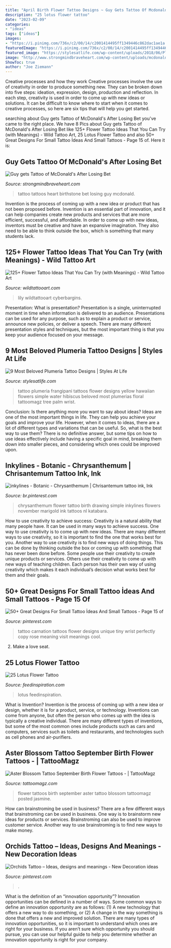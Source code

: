 ```yaml
---
title: "April Birth Flower Tattoo Designs ~ Guy Gets Tattoo Of Mcdonald&#039;s After Losing Bet"
description: "25 lotus flower tattoo"
date: "2023-02-09"
categories:
- "ideas"
tags: ["ideas"]
images:
- "https://i.pinimg.com/736x/c2/00/14/c2001414495ff1349446c862dac1ae1a.jpg"
featuredImage: "https://i.pinimg.com/736x/c2/00/14/c2001414495ff1349446c862dac1ae1a.jpg"
featured_image: "https://stylesatlife.com/wp-content/uploads/2018/06/Plumeria-Tattoo-Designs.jpg"
image: "http://www.strongmindbraveheart.com/wp-content/uploads/mcdonalds.jpg"
ShowToc: true
author: "Joe Ziemann"
---
```



Creative processes and how they work
Creative processes involve the use of creativity in order to produce something new. They can be broken down into five steps: ideation, expression, design, production and reflection. In each step, creativity is used in order to come up with new ideas or solutions. It can be difficult to know where to start when it comes to creative processes, so here are six tips that will help you get started.

	

		
searching about Guy gets Tattoo of McDonald&#039;s After Losing Bet you've came to the right place. We have 8 Pics about Guy gets Tattoo of McDonald&#039;s After Losing Bet like 125+ Flower Tattoo Ideas That You Can Try (with Meanings) - Wild Tattoo Art, 25 Lotus Flower Tattoo and also 50+ Great Designs For Small Tattoo İdeas And Small Tattoos - Page 15 of. Here it is:
		
    
## Guy Gets Tattoo Of McDonald&#039;s After Losing Bet

<img loading=lazy src="http://www.strongmindbraveheart.com/wp-content/uploads/mcdonalds.jpg" onerror="this.onerror=null;this.src='https://tse2.mm.bing.net/th?id=OIP.s_YMAwIUe0Abrgfbs2wsbgHaD4&amp;pid=15.1';" alt="Guy gets Tattoo of McDonald&#039;s After Losing Bet">

_Source: strongmindbraveheart.com_

>tattoo tattoos heart birthstone bet losing guy mcdonald. 

	

Invention is the process of coming up with a new idea or product that has not been proposed before. Invention is an essential part of innovation, and it can help companies create new products and services that are more efficient, successful, and affordable. In order to come up with new ideas, inventors must be creative and have an expansive imagination. They also need to be able to think outside the box, which is something that many students lack.

    
## 125+ Flower Tattoo Ideas That You Can Try (with Meanings) - Wild Tattoo Art

<img loading=lazy src="https://www.wildtattooart.com/wp-content/uploads/2019/06/Lily-Tattoo-43-1024x1024.jpg" onerror="this.onerror=null;this.src='https://tse2.mm.bing.net/th?id=OIP.JKjRbtu0zkyXN0LcE7VuNQHaHa&amp;pid=15.1';" alt="125+ Flower Tattoo Ideas That You Can Try (with Meanings) - Wild Tattoo Art">

_Source: wildtattooart.com_

>lily wildtattooart cyberbargins. 

	

Presentation: What is presentation?
Presentation is a single, uninterrupted moment in time when information is delivered to an audience. Presentations can be used for any purpose, such as to explain a product or service, announce new policies, or deliver a speech. There are many different presentation styles and techniques, but the most important thing is that you keep your audience focused on your message.

    
## 9 Most Beloved Plumeria Tattoo Designs | Styles At Life

<img loading=lazy src="https://stylesatlife.com/wp-content/uploads/2018/06/Plumeria-Tattoo-Designs.jpg" onerror="this.onerror=null;this.src='https://tse2.mm.bing.net/th?id=OIP.DWsUZ7FUq5TRt6GtPp1ScgHaFj&amp;pid=15.1';" alt="9 Most Beloved Plumeria Tattoo Designs | Styles At Life">

_Source: stylesatlife.com_

>tattoo plumeria frangipani tattoos flower designs yellow hawaiian flowers simple water hibiscus beloved most plumerias floral tattoomagz tree palm wrist. 

	

Conclusion: Is there anything more you want to say about ideas?
Ideas are one of the most important things in life. They can help you achieve your goals and improve your life. However, when it comes to ideas, there are a lot of different types and variations that can be useful. So, what is the best way to use them? There is no definitive answer, but some tips on how to use ideas effectively include having a specific goal in mind, breaking them down into smaller pieces, and considering which ones could be improved upon.

    
## Inkylines - Botanic - Chrysanthemum | Chrisantemum Tattoo Ink, Ink

<img loading=lazy src="https://i.pinimg.com/736x/73/13/4e/73134ea8b23a0630bb6d3cd5f72f08b4.jpg" onerror="this.onerror=null;this.src='https://tse2.mm.bing.net/th?id=OIP.Jj-ik70Ka8DRvJa9zhHDKgHaKZ&amp;pid=15.1';" alt="inkylines - Botanic - Chrysanthemum | Chrisantemum tattoo ink, Ink">

_Source: br.pinterest.com_

>chrysanthemum flower tattoo birth drawing simple inkylines flowers november marigold ink tattoos nl katabara. 

	

How to use creativity to achieve success:
Creativity is a natural ability that many people have. It can be used in many ways to achieve success. One way to use creativity is to come up with new ideas. There are many different ways to use creativity, so it is important to find the one that works best for you. Another way to use creativity is to find new ways of doing things. This can be done by thinking outside the box or coming up with something that has never been done before. Some people use their creativity to create unique products or services. Others use their creativity to come up with new ways of teaching children. Each person has their own way of using creativity which makes it each individual’s decision what works best for them and their goals.

    
## 50+ Great Designs For Small Tattoo İdeas And Small Tattoos - Page 15 Of

<img loading=lazy src="https://i.pinimg.com/736x/c2/00/14/c2001414495ff1349446c862dac1ae1a.jpg" onerror="this.onerror=null;this.src='https://tse2.mm.bing.net/th?id=OIP.v_ligUugMMIyfrBGwhx-mQAAAA&amp;pid=15.1';" alt="50+ Great Designs For Small Tattoo İdeas And Small Tattoos - Page 15 of">

_Source: pinterest.com_

>tattoo carnation tattoos flower designs unique tiny wrist perfectly copy rose meaning visit meanings cool. 

	

2. Make a love seat.

    
## 25 Lotus Flower Tattoo

<img loading=lazy src="https://www.feedinspiration.com/wp-content/uploads/2015/04/Blue-Lotus-Flower-Tattoo.jpg" onerror="this.onerror=null;this.src='https://tse3.mm.bing.net/th?id=OIP.el98p8q1zKN9qny22j6DkQHaJ4&amp;pid=15.1';" alt="25 Lotus Flower Tattoo">

_Source: feedinspiration.com_

>lotus feedinspiration. 

	

What is Invention?
Invention is the process of coming up with a new idea or design, whether it is for a product, service, or technology. Inventions can come from anyone, but often the person who comes up with the idea is typically a creative individual. There are many different types of inventions, but some of the most common ones include products such as cars and computers, services such as toilets and restaurants, and technologies such as cell phones and air-purifiers.

    
## Aster Blossom Tattoo September Birth Flower Tattoos - | TattooMagz

<img loading=lazy src="https://tattoomagz.com/wp-content/uploads/september-birth-flower-tattoos-erica-nicoles-page-20-something-bloggers-64406.jpg" onerror="this.onerror=null;this.src='https://tse3.mm.bing.net/th?id=OIP.U2JadCNEuAoIgFegIkpDQgHaJ4&amp;pid=15.1';" alt="Aster Blossom Tattoo September Birth Flower Tattoos - | TattooMagz">

_Source: tattoomagz.com_

>flower tattoos birth september aster tattoo blossom tattoomagz posted jasmine. 

	

How can brainstroming be used in business?
There are a few different ways that brainstroming can be used in business. One way is to brainstorm new ideas for products or services. Brainstroming can also be used to improve customer service. Another way to use brainstroming is to find new ways to make money.

    
## Orchids Tattoo – Ideas, Designs And Meanings - New Decoration Ideas

<img loading=lazy src="https://i.pinimg.com/736x/76/1f/1b/761f1bc5797ec671239f5921afd0f606.jpg" onerror="this.onerror=null;this.src='https://tse2.mm.bing.net/th?id=OIP.QuriwhXBDE7Z5PmaPRsxgwHaJ3&amp;pid=15.1';" alt="Orchids Tattoo – Ideas, designs and meanings - New Decoration ideas">

_Source: pinterest.com_

>. 

	

What is the definition of an “innovation opportunity”?
Innovation opportunities can be defined in a number of ways. Some common ways to define an innovation opportunity are as follows: (1) A new technology that offers a new way to do something, or (2) A change in the way something is done that offers a new and improved solution. 
There are many types of innovation opportunities, so it is important to understand which ones are right for your business. If you aren’t sure which opportunity you should pursue, you can use our helpful guide to help you determine whether an innovation opportunity is right for your company.

